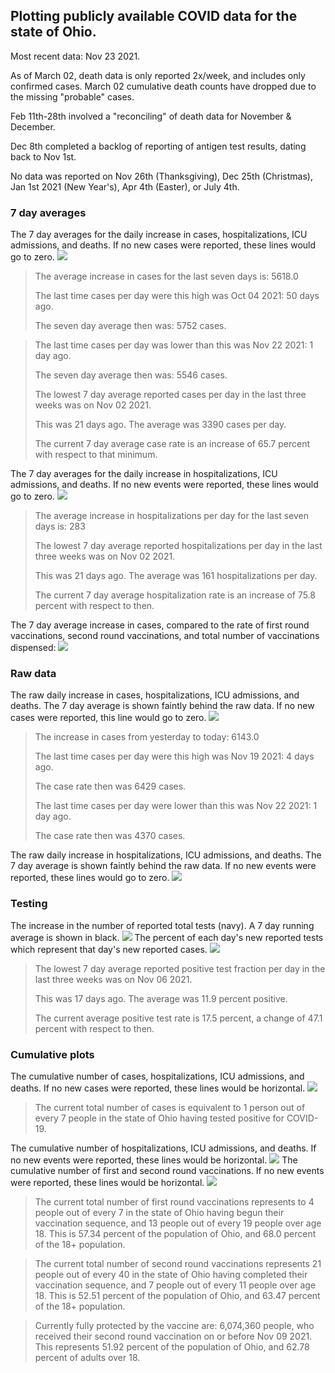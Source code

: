 ## Plotting publicly available COVID data for the state of Ohio. 

Most recent data: Nov 23 2021. 

As of March 02, death data is only reported 2x/week, and includes only confirmed cases. March 02 cumulative death counts have dropped due to the missing "probable" cases.

Feb 11th-28th involved a "reconciling" of death data for November & December.

Dec 8th completed a backlog of reporting of antigen test results, dating back to Nov 1st.

No data was reported on Nov 26th (Thanksgiving), Dec 25th (Christmas), Jan 1st 2021 (New Year's), Apr 4th (Easter), or July 4th.
### 7 day averages
The 7 day averages for the daily increase in cases, hospitalizations, ICU admissions, and deaths. If no new cases were reported, these lines would go to zero.
![](7dayaverage_cases.png)

>The average increase in cases for the last seven days is: 5618.0
>
>The last time cases per day were this high was Oct 04 2021: 50 days ago.
>
>The seven day average then was: 5752 cases.

>
>The last time cases per day was lower than this was Nov 22 2021: 1 day ago.
>
>The seven day average then was: 5546 cases.
>
>The lowest 7 day average reported cases per day in the last three weeks was on Nov 02 2021.
>
>This was 21 days ago. The average was 3390 cases per day.
>
>The current 7 day average case rate is an increase of 65.7 percent with respect to that minimum.

The 7 day averages for the daily increase in hospitalizations, ICU admissions, and deaths. If no new events were reported, these lines would go to zero.
![](7dayaverage_hospital.png)

>The average increase in hospitalizations per day for the last seven days is: 283
>
>The lowest 7 day average reported hospitalizations per day in the last three weeks was on Nov 02 2021.
>
>This was 21 days ago. The average was 161 hospitalizations per day.
>
>The current 7 day average hospitalization rate is an increase of 75.8 percent with respect to then.

The 7 day average increase in cases, compared to the rate of first round vaccinations, second round vaccinations, and total number of vaccinations dispensed:
![](DailyVaccinationsCases.png)

### Raw data
The raw daily increase in cases, hospitalizations, ICU admissions, and deaths. The 7 day average is shown faintly behind the raw data. If no new cases were reported, this line would go to zero.
![](DailyCases.png)

>The increase in cases from yesterday to today: 6143.0 
>
>The last time cases per day were this high was Nov 19 2021: 4 days ago. 
>
>The case rate then was 6429 cases.
>
>The last time cases per day were lower than this was Nov 22 2021: 1 day ago. 
>
>The case rate then was 4370 cases.

The raw daily increase in hospitalizations, ICU admissions, and deaths. The 7 day average is shown faintly behind the raw data. If no new events were reported, these lines would go to zero.
![](DailyHospitalizations.png)

### Testing

The increase in the number of reported total tests (navy). A 7 day running average is shown in black.
![](DailyTests.png)
The percent of each day's new reported tests which represent that day's new reported cases.
![](percentpositive_tests.png)

>The lowest 7 day average reported positive test fraction per day in the last three weeks was on Nov 06 2021.
>
>This was 17 days ago. The average was 11.9 percent positive. 
>
>The current average positive test rate is 17.5 percent, a change of 47.1 percent with respect to then. 

### Cumulative plots
The cumulative number of cases, hospitalizations, ICU admissions, and deaths. If no new cases were reported, these lines would be horizontal.
![](Cases.png)

>The current total number of cases is equivalent to 1 person out of every 7 people in the state of Ohio having tested positive for COVID-19.

The cumulative number of hospitalizations, ICU admissions, and deaths. If no new events were reported, these lines would be horizontal.
![](Hospitalizations.png)
The cumulative number of first and second round vaccinations. If no new events were reported, these lines would be horizontal.
![](Vaccinations.png)

>The current total number of first round vaccinations represents to 4 people out of every 7 in the state of Ohio having begun their vaccination sequence, and 13 people out of every 19 people over age 18.
 >This is 57.34 percent of the population of Ohio, and 68.0 percent of the 18+ population.

>The current total number of second round vaccinations represents 21 people out of every 40 in the state of Ohio having completed their vaccination sequence, and 7 people out of every 11 people over age 18. 
>This is 52.51 percent of the population of Ohio, and 63.47 percent of the 18+ population.

>Currently fully protected by the vaccine are: 6,074,360 people, who received their second round vaccination on or before Nov 09 2021.
>This represents 51.92 percent of the population of Ohio, and 62.78 percent of adults over 18.

